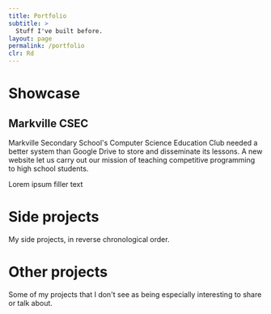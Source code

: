 ```yaml
---
title: Portfolio
subtitle: >
  Stuff I've built before.
layout: page
permalink: /portfolio
clr: Rd
---
```


# Showcase

<canvas id="showcase-bg"></canvas>

<div class="showcase" id="mss-csec" data-clr="Rd" data-skills="JS Ruby CSS3 CircleCI">
  <h2>Markville CSEC</h2>
  <p class="summary">Markville Secondary School's Computer Science Education Club needed a better system than Google Drive to store and disseminate its lessons. 
  A new website let us carry out our mission of teaching competitive programming to high school students.</p>
  <p>Lorem ipsum filler text</p>
</div>

# Side projects

My side projects, in reverse chronological order.

# Other projects

Some of my projects that I don't see as being especially interesting to share or talk about.